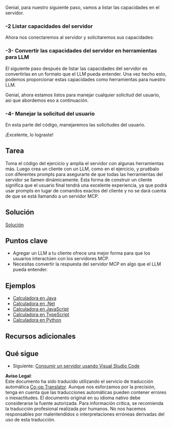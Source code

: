 <!--
CO_OP_TRANSLATOR_METADATA:
{
  "original_hash": "bc3ae5af5973160abba9976cb5a4704c",
  "translation_date": "2025-06-13T11:25:00+00:00",
  "source_file": "03-GettingStarted/03-llm-client/README.md",
  "language_code": "es"
}
-->
Genial, para nuestro siguiente paso, vamos a listar las capacidades en el servidor.

### -2 Listar capacidades del servidor

Ahora nos conectaremos al servidor y solicitaremos sus capacidades:

### -3- Convertir las capacidades del servidor en herramientas para LLM

El siguiente paso después de listar las capacidades del servidor es convertirlas en un formato que el LLM pueda entender. Una vez hecho esto, podemos proporcionar estas capacidades como herramientas para nuestro LLM.

Genial, ahora estamos listos para manejar cualquier solicitud del usuario, así que abordemos eso a continuación.

### -4- Manejar la solicitud del usuario

En esta parte del código, manejaremos las solicitudes del usuario.

¡Excelente, lo lograste!

## Tarea

Toma el código del ejercicio y amplía el servidor con algunas herramientas más. Luego crea un cliente con un LLM, como en el ejercicio, y pruébalo con diferentes prompts para asegurarte de que todas las herramientas del servidor se llamen dinámicamente. Esta forma de construir un cliente significa que el usuario final tendrá una excelente experiencia, ya que podrá usar prompts en lugar de comandos exactos del cliente y no se dará cuenta de que se está llamando a un servidor MCP.

## Solución

[Solución](/03-GettingStarted/03-llm-client/solution/README.md)

## Puntos clave

- Agregar un LLM a tu cliente ofrece una mejor forma para que los usuarios interactúen con los servidores MCP.
- Necesitas convertir la respuesta del servidor MCP en algo que el LLM pueda entender.

## Ejemplos

- [Calculadora en Java](../samples/java/calculator/README.md)
- [Calculadora en .Net](../../../../03-GettingStarted/samples/csharp)
- [Calculadora en JavaScript](../samples/javascript/README.md)
- [Calculadora en TypeScript](../samples/typescript/README.md)
- [Calculadora en Python](../../../../03-GettingStarted/samples/python)

## Recursos adicionales

## Qué sigue

- Siguiente: [Consumir un servidor usando Visual Studio Code](/03-GettingStarted/04-vscode/README.md)

**Aviso Legal**:  
Este documento ha sido traducido utilizando el servicio de traducción automática [Co-op Translator](https://github.com/Azure/co-op-translator). Aunque nos esforzamos por la precisión, tenga en cuenta que las traducciones automáticas pueden contener errores o inexactitudes. El documento original en su idioma nativo debe considerarse la fuente autorizada. Para información crítica, se recomienda la traducción profesional realizada por humanos. No nos hacemos responsables por malentendidos o interpretaciones erróneas derivadas del uso de esta traducción.